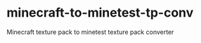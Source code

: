 minecraft-to-minetest-tp-conv
=============================

Minecraft texture pack to minetest texture pack converter

